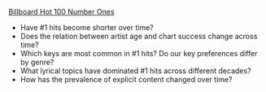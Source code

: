 [Billboard Hot 100 Number Ones](https://github.com/rfordatascience/tidytuesday/tree/main/data/2025/2025-08-26#readme)

* Have #1 hits become shorter over time?
* Does the relation between artist age and chart success change across time?
* Which keys are most common in #1 hits? Do our key preferences differ by genre?
* What lyrical topics have dominated #1 hits across different decades?
* How has the prevalence of explicit content changed over time?
